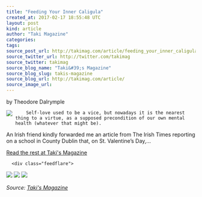 ```yaml
---
title: "Feeding Your Inner Caligula"
created_at: 2017-02-17 18:55:48 UTC
layout: post
kind: article
author: "Taki Magazine"
categories: 
tags: 
source_post_url: http://takimag.com/article/feeding_your_inner_caligula_theodore_dalrymple
source_twitter_url: http://twitter.com/takimag
source_twitter: takimag
source_blog_name: "Taki&#39;s Magazine"
source_blog_slug: takis-magazine
source_blog_url: http://takimag.com/article/
source_image_url: 
---
```

by Theodore Dalrymple<br />
	  

<img src="http://takimag.com/images/uploads/bigstock--164939945.jpg" style="float:left;margin-right:8px;"/>
	






	
		Self-love used to be a vice, but nowadays it is the nearest thing to a virtue, as a supposed precondition of our own mental health (whatever that might be).

An Irish friend kindly forwarded me an article from The Irish Times reporting on a school in County Dublin that, on St. Valentine’s Day,...
	<p><a href="http://takimag.com/article/feeding_your_inner_caligula_theodore_dalrymple">Read the rest at Taki's Magazine</a></p>
						
	  
	  
	  
	  <div class="feedflare">
<a href="http://feeds.feedburner.com/~ff/takimag?a=hOneoXcmfY0:QMJl2mAuS5g:yIl2AUoC8zA"><img src="http://feeds.feedburner.com/~ff/takimag?d=yIl2AUoC8zA" border="0"></img></a> <a href="http://feeds.feedburner.com/~ff/takimag?a=hOneoXcmfY0:QMJl2mAuS5g:qj6IDK7rITs"><img src="http://feeds.feedburner.com/~ff/takimag?d=qj6IDK7rITs" border="0"></img></a> <a href="http://feeds.feedburner.com/~ff/takimag?a=hOneoXcmfY0:QMJl2mAuS5g:gIN9vFwOqvQ"><img src="http://feeds.feedburner.com/~ff/takimag?i=hOneoXcmfY0:QMJl2mAuS5g:gIN9vFwOqvQ" border="0"></img></a>
</div><img src="http://feeds.feedburner.com/~r/takimag/~4/hOneoXcmfY0" height="1" width="1" alt=""/><div class="">
    <i>Source: <a href="http://takimag.com/article/">Taki&#39;s Magazine</a></i>
</div>
